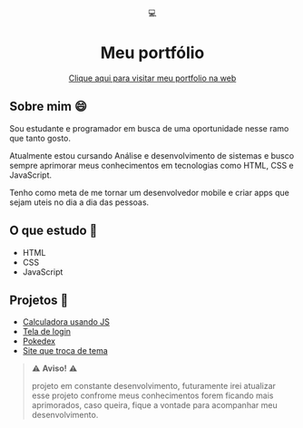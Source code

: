 <div align='center'>
    💻<h1>Meu portfólio </h1>
</div>

<div align='center'>
    <a href="https://moreiramatheus.github.io/Portfolio/portfolio/src/pages">Clique aqui para visitar meu portfolio na web</a>
</div>


## Sobre mim 😄
Sou estudante e programador em busca de uma oportunidade nesse ramo que tanto gosto.

Atualmente estou cursando Análise e desenvolvimento de sistemas e busco sempre aprimorar meus conhecimentos em tecnologias como HTML, CSS e JavaScript.

Tenho como meta de me tornar um desenvolvedor mobile e criar apps que sejam uteis no dia a dia das pessoas.

## O que estudo 📕
* HTML
* CSS
* JavaScript

## Projetos 🔧
* [Calculadora usando JS](https://moreiramatheus.github.io/calculadora-js/)
* [Tela de login](https://moreiramatheus.github.io/tela-de-login/)
* [Pokedex](https://moreiramatheus.github.io/Pokedex/)
* [Site que troca de tema](https://moreiramatheus.github.io/troca-de-tema/)

>⚠️ **Aviso!** ⚠️
>
> projeto em constante desenvolvimento, futuramente irei atualizar esse projeto confrome meus conhecimentos forem ficando mais aprimorados, caso queira, fique a vontade para acompanhar meu desenvolvimento.
